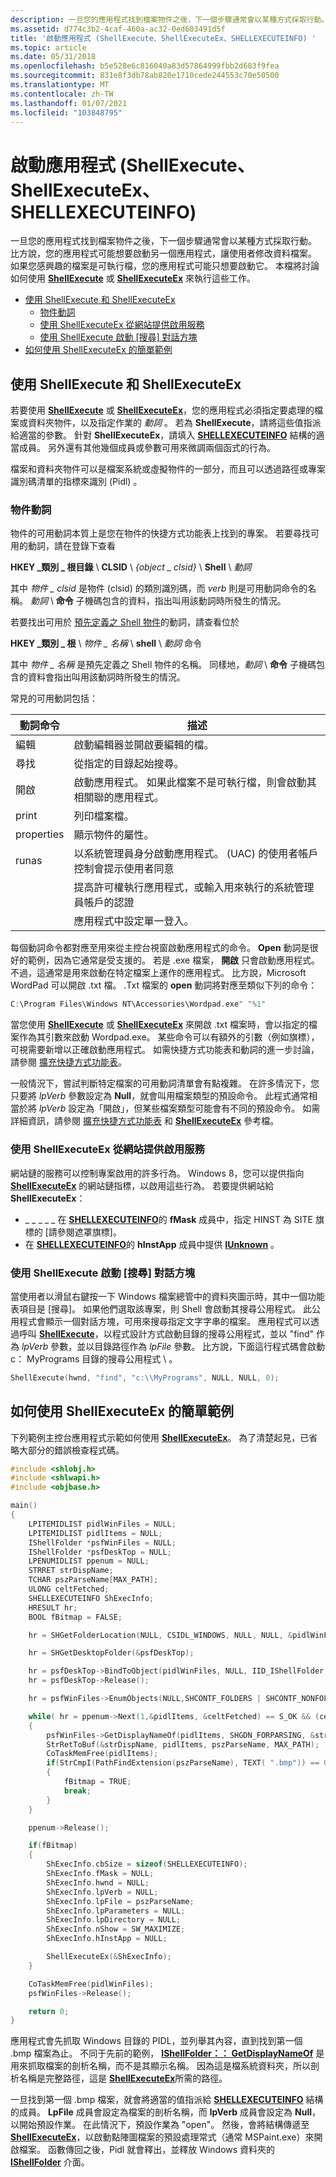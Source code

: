 ```yaml
---
description: 一旦您的應用程式找到檔案物件之後，下一個步驟通常會以某種方式採取行動。
ms.assetid: d774c3b2-4caf-460a-ac32-0ed603491d5f
title: '啟動應用程式 (ShellExecute、ShellExecuteEx、SHELLEXECUTEINFO) '
ms.topic: article
ms.date: 05/31/2018
ms.openlocfilehash: b5e528e6c816040a83d57864999fbb2d683f9fea
ms.sourcegitcommit: 831e8f3db78ab820e1710cede244553c70e50500
ms.translationtype: MT
ms.contentlocale: zh-TW
ms.lasthandoff: 01/07/2021
ms.locfileid: "103848795"
---
```

# <a name="launching-applications-shellexecute-shellexecuteex-shellexecuteinfo"></a>啟動應用程式 (ShellExecute、ShellExecuteEx、SHELLEXECUTEINFO) 

一旦您的應用程式找到檔案物件之後，下一個步驟通常會以某種方式採取行動。 比方說，您的應用程式可能想要啟動另一個應用程式，讓使用者修改資料檔案。 如果您感興趣的檔案是可執行檔，您的應用程式可能只想要啟動它。 本檔將討論如何使用 [**ShellExecute**](/windows/desktop/api/Shellapi/nf-shellapi-shellexecutea) 或 [**ShellExecuteEx**](/windows/desktop/api/Shellapi/nf-shellapi-shellexecuteexa) 來執行這些工作。

-   [使用 ShellExecute 和 ShellExecuteEx](#using-shellexecute-and-shellexecuteex)
    -   [物件動詞](#object-verbs)
    -   [使用 ShellExecuteEx 從網站提供啟用服務](#using-shellexecuteex-to-provide-activation-services-from-a-site)
    -   [使用 ShellExecute 啟動 [搜尋] 對話方塊](#using-shellexecute-to-launch-the-search-dialog-box)
-   [如何使用 ShellExecuteEx 的簡單範例](#a-simple-example-of-how-to-use-shellexecuteex)

## <a name="using-shellexecute-and-shellexecuteex"></a>使用 ShellExecute 和 ShellExecuteEx

若要使用 [**ShellExecute**](/windows/desktop/api/Shellapi/nf-shellapi-shellexecutea) 或 [**ShellExecuteEx**](/windows/desktop/api/Shellapi/nf-shellapi-shellexecuteexa)，您的應用程式必須指定要處理的檔案或資料夾物件，以及指定作業的 *動詞* 。 若為 **ShellExecute**，請將這些值指派給適當的參數。 針對 **ShellExecuteEx**，請填入 [**SHELLEXECUTEINFO**](/windows/desktop/api/Shellapi/ns-shellapi-shellexecuteinfoa) 結構的適當成員。 另外還有其他幾個成員或參數可用來微調兩個函式的行為。

檔案和資料夾物件可以是檔案系統或虛擬物件的一部分，而且可以透過路徑或專案識別碼清單的指標來識別 (Pidl) 。

### <a name="object-verbs"></a>物件動詞

物件的可用動詞本質上是您在物件的快捷方式功能表上找到的專案。 若要尋找可用的動詞，請在登錄下查看

**HKEY \_類別 \_ 根目錄** \\ **CLSID** \\ *{object \_ clsid}* \\ **Shell** \\ *動詞*

其中 *物件 \_ clsid* 是物件 (clsid) 的類別識別碼，而 *verb* 則是可用動詞命令的名稱。 *動詞* \\ **命令** 子機碼包含的資料，指出叫用該動詞時所發生的情況。

若要找出可用於 [預先定義之 Shell 物件](handlers.md)的動詞，請查看位於

**HKEY \_類別 \_ 根** \\ *物件 \_ 名稱* \\ **shell** \\ *動詞* 命令

其中 *物件 \_ 名稱* 是預先定義之 Shell 物件的名稱。 同樣地，*動詞* \\ **命令** 子機碼包含的資料會指出叫用該動詞時所發生的情況。

常見的可用動詞包括：



| 動詞命令       | 描述                                                                                              |
|------------|----------------------------------------------------------------------------------------------------------|
| 編輯       | 啟動編輯器並開啟要編輯的檔。                                                   |
| 尋找       | 從指定的目錄起始搜尋。                                                |
| 開啟       | 啟動應用程式。 如果此檔案不是可執行檔，則會啟動其相關聯的應用程式。 |
| print      | 列印檔案檔。                                                                                |
| properties | 顯示物件的屬性。                                                                        |
| runas      | 以系統管理員身分啟動應用程式。  (UAC) 的使用者帳戶控制會提示使用者同意 |
|            | 提高許可權執行應用程式，或輸入用來執行的系統管理員帳戶的認證        |
|            | 應用程式中設定單一登入。                                                                                             |

 

每個動詞命令都對應至用來從主控台視窗啟動應用程式的命令。 **Open** 動詞是很好的範例，因為它通常是受支援的。 若是 .exe 檔案， **開啟** 只會啟動應用程式。 不過，這通常是用來啟動在特定檔案上運作的應用程式。 比方說，Microsoft WordPad 可以開啟 .txt 檔。 .Txt 檔案的 **open** 動詞將對應至類似下列的命令：


```C++
C:\Program Files\Windows NT\Accessories\Wordpad.exe" "%1"
```



當您使用 [**ShellExecute**](/windows/desktop/api/Shellapi/nf-shellapi-shellexecutea) 或 [**ShellExecuteEx**](/windows/desktop/api/Shellapi/nf-shellapi-shellexecuteexa) 來開啟 .txt 檔案時，會以指定的檔案作為其引數來啟動 Wordpad.exe。 某些命令可以有額外的引數（例如旗標），可視需要新增以正確啟動應用程式。 如需快捷方式功能表和動詞的進一步討論，請參閱 [擴充快捷方式功能表](context.md)。

一般情況下，嘗試判斷特定檔案的可用動詞清單會有點複雜。 在許多情況下，您只要將 *lpVerb* 參數設定為 **Null**，就會叫用檔案類型的預設命令。 此程式通常相當於將 *lpVerb* 設定為「開啟」，但某些檔案類型可能會有不同的預設命令。 如需詳細資訊，請參閱 [擴充快捷方式功能表](context.md) 和 [**ShellExecuteEx**](/windows/desktop/api/Shellapi/nf-shellapi-shellexecuteexa) 參考檔。

### <a name="using-shellexecuteex-to-provide-activation-services-from-a-site"></a>使用 ShellExecuteEx 從網站提供啟用服務

網站鏈的服務可以控制專案啟用的許多行為。 Windows 8，您可以提供指向 [**ShellExecuteEx**](/windows/desktop/api/Shellapi/nf-shellapi-shellexecuteexa) 的網站鏈指標，以啟用這些行為。 若要提供網站給 **ShellExecuteEx**：

-   \_ \_ \_ \_ \_ 在 [**SHELLEXECUTEINFO**](/windows/desktop/api/Shellapi/ns-shellapi-shellexecuteinfoa)的 **fMask** 成員中，指定 HINST 為 SITE 旗標的 [請參閱遮罩旗標]。
-   在 [**SHELLEXECUTEINFO**](/windows/desktop/api/Shellapi/ns-shellapi-shellexecuteinfoa)的 **hInstApp** 成員中提供 [**IUnknown**](/windows/win32/api/unknwn/nn-unknwn-iunknown) 。

### <a name="using-shellexecute-to-launch-the-search-dialog-box"></a>使用 ShellExecute 啟動 [搜尋] 對話方塊

當使用者以滑鼠右鍵按一下 Windows 檔案總管中的資料夾圖示時，其中一個功能表項目是 [搜尋]。 如果他們選取該專案，則 Shell 會啟動其搜尋公用程式。 此公用程式會顯示一個對話方塊，可用來搜尋指定文字字串的檔案。 應用程式可以透過呼叫 [**ShellExecute**](/windows/desktop/api/Shellapi/nf-shellapi-shellexecutea)，以程式設計方式啟動目錄的搜尋公用程式，並以 "find" 作為 *lpVerb* 參數，並以目錄路徑作為 *lpFile* 參數。 比方說，下面這行程式碼會啟動 c： MyPrograms 目錄的搜尋公用程式 \\ 。


```C++
ShellExecute(hwnd, "find", "c:\\MyPrograms", NULL, NULL, 0);
```



## <a name="a-simple-example-of-how-to-use-shellexecuteex"></a>如何使用 ShellExecuteEx 的簡單範例

下列範例主控台應用程式示範如何使用 [**ShellExecuteEx**](/windows/desktop/api/Shellapi/nf-shellapi-shellexecuteexa)。 為了清楚起見，已省略大部分的錯誤檢查程式碼。


```C++
#include <shlobj.h>
#include <shlwapi.h>
#include <objbase.h>

main()
{
    LPITEMIDLIST pidlWinFiles = NULL;
    LPITEMIDLIST pidlItems = NULL;
    IShellFolder *psfWinFiles = NULL;
    IShellFolder *psfDeskTop = NULL;
    LPENUMIDLIST ppenum = NULL;
    STRRET strDispName;
    TCHAR pszParseName[MAX_PATH];
    ULONG celtFetched;
    SHELLEXECUTEINFO ShExecInfo;
    HRESULT hr;
    BOOL fBitmap = FALSE;

    hr = SHGetFolderLocation(NULL, CSIDL_WINDOWS, NULL, NULL, &pidlWinFiles);

    hr = SHGetDesktopFolder(&psfDeskTop);

    hr = psfDeskTop->BindToObject(pidlWinFiles, NULL, IID_IShellFolder, (LPVOID *) &psfWinFiles);
    hr = psfDeskTop->Release();

    hr = psfWinFiles->EnumObjects(NULL,SHCONTF_FOLDERS | SHCONTF_NONFOLDERS, &ppenum);

    while( hr = ppenum->Next(1,&pidlItems, &celtFetched) == S_OK && (celtFetched) == 1)
    {
        psfWinFiles->GetDisplayNameOf(pidlItems, SHGDN_FORPARSING, &strDispName);
        StrRetToBuf(&strDispName, pidlItems, pszParseName, MAX_PATH);
        CoTaskMemFree(pidlItems);
        if(StrCmpI(PathFindExtension(pszParseName), TEXT( ".bmp")) == 0)
        {
            fBitmap = TRUE;
            break;
        }
    }

    ppenum->Release();

    if(fBitmap)
    {
        ShExecInfo.cbSize = sizeof(SHELLEXECUTEINFO);
        ShExecInfo.fMask = NULL;
        ShExecInfo.hwnd = NULL;
        ShExecInfo.lpVerb = NULL;
        ShExecInfo.lpFile = pszParseName;
        ShExecInfo.lpParameters = NULL;
        ShExecInfo.lpDirectory = NULL;
        ShExecInfo.nShow = SW_MAXIMIZE;
        ShExecInfo.hInstApp = NULL;

        ShellExecuteEx(&ShExecInfo);
    }

    CoTaskMemFree(pidlWinFiles);
    psfWinFiles->Release();

    return 0;
}
```



應用程式會先抓取 Windows 目錄的 PIDL，並列舉其內容，直到找到第一個 .bmp 檔案為止。 不同于先前的範例， [**IShellFolder：： GetDisplayNameOf**](/windows/desktop/api/shobjidl_core/nf-shobjidl_core-ishellfolder-getdisplaynameof) 是用來抓取檔案的剖析名稱，而不是其顯示名稱。 因為這是檔系統資料夾，所以剖析名稱是完整路徑，這是 [**ShellExecuteEx**](/windows/desktop/api/Shellapi/nf-shellapi-shellexecuteexa)所需的路徑。

一旦找到第一個 .bmp 檔案，就會將適當的值指派給 [**SHELLEXECUTEINFO**](/windows/desktop/api/Shellapi/ns-shellapi-shellexecuteinfoa) 結構的成員。 **LpFile** 成員會設定為檔案的剖析名稱，而 **lpVerb** 成員會設定為 **Null**，以開始預設作業。 在此情況下，預設作業為 "open"。 然後，會將結構傳遞至 [**ShellExecuteEx**](/windows/desktop/api/Shellapi/nf-shellapi-shellexecuteexa)，以啟動點陣圖檔案的預設處理常式（通常 MSPaint.exe）來開啟檔案。 函數傳回之後，Pidl 就會釋出，並釋放 Windows 資料夾的 [**IShellFolder**](/windows/win32/api/shobjidl_core/nn-shobjidl_core-ishellfolder) 介面。

 

 
